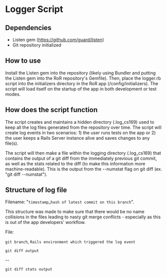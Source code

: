 # Logger Script

## Dependencies
* Listen gem (https://github.com/guard/listen)
* Git repository initialized

## How to use
Install the Listen gem into the repository (likely using Bundler and putting the Listen gem into the RoR repository's Gemfile). Then, place the logger.rb script into the initializers directory in the RoR app (/config/initializers). The script will load itself on the startup of the app in both development or test modes.

## How does the script function
The script creates and maintains a hidden directory (.log_cs169) used to keep all the log files generated from the repository over time. The script will create log events in two scenarios: 1) the user runs tests on the app or 2) the user keeps a Rails Server instance alive and saves changes to any file(s).

The script will then make a file within the logging directory (.log_cs169) that contains the output of a git diff from the immediately previous git commit, as well as the stats related to the diff (to make this information more machine-readable). This is the output from the --numstat flag on git diff (ex. "git diff --numstat").

## Structure of log file
Filename: "```timestamp```_````hash of latest commit on this branch````".
  
This structure was made to make sure that there would be no name collisions in the files leading to nasty git merge conflicts - especially as this is out of the app developers' workflow.

File:

```git branch```, ```Rails environment which triggered the log event```

```git diff output```

--

```git diff stats output```
